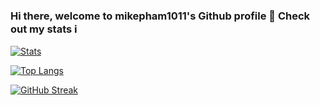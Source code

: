 ### Hi there, welcome to mikepham1011's Github profile 👋 Check out my stats ℹ️

[![Stats](https://github-readme-stats.vercel.app/api?username=mikepham1011&show_icons=true&theme=merko)](https://github.com/anuraghazra/github-readme-stats)

[![Top Langs](https://github-readme-stats.vercel.app/api/top-langs/?username=mikepham1011&theme=merko&layout=compact)](https://github.com/anuraghazra/github-readme-stats)


[![GitHub Streak](https://github-readme-streak-stats.herokuapp.com/?user=mikepham1011&theme=merko)](https://git.io/streak-stats)

<!--
**mikepham1011/mikepham1011** is a ✨ _special_ ✨ repository because its `README.md` (this file) appears on your GitHub profile.

Here are some ideas to get you started:

- 🔭 I’m currently working on ...
- 🌱 I’m currently learning ...
- 👯 I’m looking to collaborate on ...
- 🤔 I’m looking for help with ...
- 💬 Ask me about ...
- 📫 How to reach me: ...
- 😄 Pronouns: ...
- ⚡ Fun fact: ...
-->
